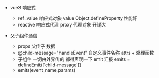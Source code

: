 - vue3 响应式
  - ref .value 响应式对象 value Object.defineProperty 性能好
  - reactive  响应式代理 proxy 代理对象  开销大
  

- 父子组件通信
  - props 父传子 数据
  - @child-message="handleEvent" 自定义事件名称 attrs + 处理函数
  - 子组件 一切由外界传的 都得声明一下
    emit 汇报
   emits = defineEmit(['child-message'])
  - emits(event_name,params)

  